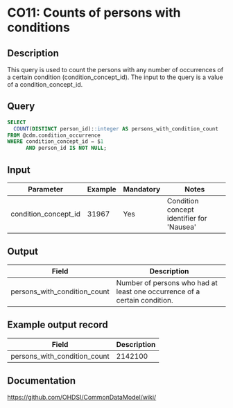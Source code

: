 <!---
Group:condition occurrence
Name: CO11: Counts of persons with conditions
Author:Patrick Ryan
CDM Version: 5.3
-->

# CO11: Counts of persons with conditions

## Description
This query is used to count the persons with any number of occurrences of a certain condition (condition_concept_id). The input to the query is a value of a condition_concept_id.

## Query
```sql
SELECT
  COUNT(DISTINCT person_id)::integer AS persons_with_condition_count
FROM @cdm.condition_occurrence
WHERE condition_concept_id = $1
      AND person_id IS NOT NULL;
```

## Input

| Parameter | Example | Mandatory | Notes|
| --- | --- | --- | --- |
| condition_concept_id | 31967 | Yes | Condition concept identifier for 'Nausea' |

## Output

| Field |  Description |
| --- | --- |
| persons_with_condition_count | Number of persons who had at least one occurrence of a certain condition. |

## Example output record

| Field |  Description |
| --- | --- |
| persons_with_condition_count | 2142100 |

## Documentation
https://github.com/OHDSI/CommonDataModel/wiki/
